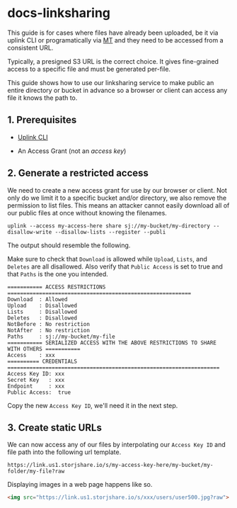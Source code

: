 # docs-linksharing

This guide is for cases where files have already been uploaded, be it via uplink CLI or programatically via [MT](https://github.com/storjrd/mt-usage) and they need to be accessed from a consistent URL.

Typically, a presigned S3 URL is the correct choice. It gives fine-grained access to a specific file and must be generated per-file.

This guide shows how to use our linksharing service to make public an entire directory or bucket in advance so a browser or client can access any file it knows the path to.

## 1. Prerequisites

* [Uplink CLI](https://docs.storj.io/getting-started/quickstart-uplink-cli/uploading-your-first-object/set-up-uplink-cli)

* An Access Grant (not an *access key*)

## 2. Generate a restricted access

We need to create a new access grant for use by our browser or client. Not only do we limit it to a specific bucket and/or directory, we also remove the permission to list files. This means an attacker cannot easily download all of our public files at once without knowing the filenames.

```
uplink --access my-access-here share sj://my-bucket/my-directory --disallow-write --disallow-lists --register --publi
```

The output should resemble the following.

Make sure to check that `Download` is allowed while `Upload`, `Lists`, and `Deletes` are all disallowed. Also verify that `Public Access` is set to true and that `Paths` is the one you intended.

```
=========== ACCESS RESTRICTIONS ==========================================================
Download  : Allowed
Upload    : Disallowed
Lists     : Disallowed
Deletes   : Disallowed
NotBefore : No restriction
NotAfter  : No restriction
Paths     : sj://my-bucket/my-file
=========== SERIALIZED ACCESS WITH THE ABOVE RESTRICTIONS TO SHARE WITH OTHERS ===========
Access    : xxx
========== CREDENTIALS ===================================================================
Access Key ID: xxx
Secret Key   : xxx
Endpoint     : xxx
Public Access:  true
```

Copy the new `Access Key ID`, we'll need it in the next step.

## 3. Create static URLs

We can now access any of our files by interpolating our `Access Key ID` and file path into the following url template.

```
https://link.us1.storjshare.io/s/my-access-key-here/my-bucket/my-folder/my-file?raw
```

Displaying images in a web page happens like so.

``` html
<img src="https://link.us1.storjshare.io/s/xxx/users/user500.jpg?raw">
```

